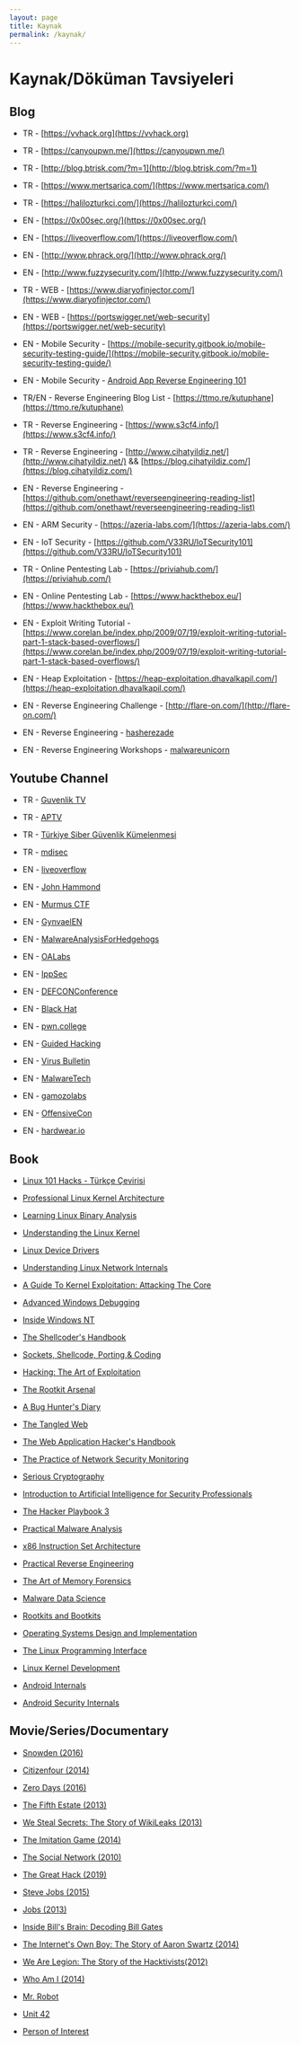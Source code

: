```yaml
---
layout: page
title: Kaynak
permalink: /kaynak/
---
```


# Kaynak/Döküman Tavsiyeleri

## Blog

- TR - [https://vvhack.org](https://vvhack.org)

- TR - [https://canyoupwn.me/](https://canyoupwn.me/)

- TR - [http://blog.btrisk.com/?m=1](http://blog.btrisk.com/?m=1)

- TR - [https://www.mertsarica.com/](https://www.mertsarica.com/)

- TR - [https://halilozturkci.com/](https://halilozturkci.com/)

- EN - [https://0x00sec.org/](https://0x00sec.org/)

- EN - [https://liveoverflow.com/](https://liveoverflow.com/)

- EN - [http://www.phrack.org/](http://www.phrack.org/)

- EN - [http://www.fuzzysecurity.com/](http://www.fuzzysecurity.com/)

- TR - WEB - [https://www.diaryofinjector.com/](https://www.diaryofinjector.com/)

- EN - WEB - [https://portswigger.net/web-security](https://portswigger.net/web-security)

- EN - Mobile Security - [https://mobile-security.gitbook.io/mobile-security-testing-guide/](https://mobile-security.gitbook.io/mobile-security-testing-guide/)

- EN - Mobile Security - [Android App Reverse Engineering 101](https://maddiestone.github.io/AndroidAppRE)

- TR/EN - Reverse Engineering Blog List - [https://ttmo.re/kutuphane](https://ttmo.re/kutuphane)

- TR - Reverse Engineering - [https://www.s3cf4.info/](https://www.s3cf4.info/)

- TR - Reverse Engineering - [http://www.cihatyildiz.net/](http://www.cihatyildiz.net/) && [https://blog.cihatyildiz.com/](https://blog.cihatyildiz.com/)

- EN - Reverse Engineering - [https://github.com/onethawt/reverseengineering-reading-list](https://github.com/onethawt/reverseengineering-reading-list)

- EN - ARM Security - [https://azeria-labs.com/](https://azeria-labs.com/)

- EN - IoT Security - [https://github.com/V33RU/IoTSecurity101](https://github.com/V33RU/IoTSecurity101)

- TR - Online Pentesting Lab - [https://priviahub.com/](https://priviahub.com/)

- EN - Online Pentesting Lab - [https://www.hackthebox.eu/](https://www.hackthebox.eu/)

- EN - Exploit Writing Tutorial - [https://www.corelan.be/index.php/2009/07/19/exploit-writing-tutorial-part-1-stack-based-overflows/](https://www.corelan.be/index.php/2009/07/19/exploit-writing-tutorial-part-1-stack-based-overflows/)

- EN - Heap Exploitation - [https://heap-exploitation.dhavalkapil.com/](https://heap-exploitation.dhavalkapil.com/)

- EN - Reverse Engineering Challenge - [http://flare-on.com/](http://flare-on.com/) 

- EN - Reverse Engineering  - [hasherezade](https://hshrzd.wordpress.com/) 

- EN - Reverse Engineering Workshops - [malwareunicorn](https://malwareunicorn.org/#/workshops)

## Youtube Channel

- TR - [Guvenlik TV](https://www.youtube.com/user/GuvenlikTV)

- TR - [APTV](https://www.youtube.com/channel/UCYyx6JYywNqsx5RjaExWVXg/videos)

- TR - [Türkiye Siber Güvenlik Kümelenmesi](https://www.youtube.com/channel/UCHxw8GMMg62MXepyA-0wtDw)

- TR - [mdisec](https://www.youtube.com/channel/UClis21-nGFunHa9agc7Md_Q)

- EN - [liveoverflow](https://www.youtube.com/channel/UClcE-kVhqyiHCcjYwcpfj9w/videos)

- EN - [John Hammond](https://www.youtube.com/c/JohnHammond010/videos)

- EN - [Murmus CTF](https://www.youtube.com/c/MurmusCTF/videos)

- EN - [GynvaelEN](https://www.youtube.com/c/GynvaelEN/videos)

- EN - [MalwareAnalysisForHedgehogs](https://www.youtube.com/channel/UCVFXrUwuWxNlm6UNZtBLJ-A/videos)

- EN - [OALabs](https://www.youtube.com/c/OALabs/videos)

- EN - [IppSec](https://www.youtube.com/channel/UCa6eh7gCkpPo5XXUDfygQQA/videos)

- EN - [DEFCONConference](https://www.youtube.com/user/DEFCONConference/videos)

- EN - [Black Hat](https://www.youtube.com/c/BlackHatOfficialYT/videos)

- EN - [pwn.college](https://www.youtube.com/c/pwncollege/videos)

- EN - [Guided Hacking](https://www.youtube.com/c/GuidedHacking/videos)

- EN - [Virus Bulletin](https://www.youtube.com/user/virusbtn/videos)

- EN - [MalwareTech](https://www.youtube.com/c/MalwareTechBlog/videos)

- EN - [gamozolabs](https://www.youtube.com/user/gamozolabs/videos)

- EN - [OffensiveCon](https://www.youtube.com/c/OffensiveCon/videos)

- EN - [hardwear.io](https://www.youtube.com/c/hardweario/videos)

## Book

- [Linux 101 Hacks - Türkçe Çevirisi](https://github.com/ozmu/Linuxta-101-Ipucu/blob/master/linuxta-101-ipucu.pdf)

- [Professional Linux Kernel Architecture](https://www.amazon.com/Professional-Kernel-Architecture-Wolfgang-Mauerer/dp/0470343435)

- [Learning Linux Binary Analysis](https://www.amazon.com/Learning-Binary-Analysis-elfmaster-ONeill/dp/1782167102)

- [Understanding the Linux Kernel](https://www.amazon.com/Understanding-Linux-Kernel-Process-Management-ebook/dp/B0043D2E54)

- [Linux Device Drivers](https://www.amazon.com/Linux-Device-Drivers-Jonathan-Corbet/dp/0596005903)

- [Understanding Linux Network Internals](https://www.amazon.com/Understanding-Linux-Network-Internals-Networking/dp/0596002556)

- [A Guide To Kernel Exploitation: Attacking The Core ](https://www.amazon.com/Guide-Kernel-Exploitation-Attacking-Core/dp/1597494860)

- [Advanced Windows Debugging](https://www.amazon.com/Advanced-Windows-Debugging-Mario-Hewardt/dp/0321374460)

- [Inside Windows NT](https://www.amazon.com/Inside-Windows-NT-Microsoft-Programming/dp/1572316772)

- [The Shellcoder's Handbook](https://www.amazon.com/Shellcoders-Handbook-Discovering-Exploiting-Security/dp/047008023X)

- [Sockets, Shellcode, Porting,& Coding](https://www.amazon.com/Sockets-Shellcode-Porting-Coding-Professionals/dp/1597490059)

- [Hacking: The Art of Exploitation](https://www.amazon.com/Hacking-Art-Exploitation-Jon-Erickson/dp/1593271441)

- [The Rootkit Arsenal](https://www.amazon.com/Rootkit-Arsenal-Escape-Evasion-Corners/dp/1598220616)

- [A Bug Hunter's Diary](https://www.amazon.com/Bug-Hunters-Diary-Software-Security/dp/1593273851)

- [The Tangled Web](https://www.amazon.com/Tangled-Web-Securing-Modern-Applications/dp/1593273886)

- [The Web Application Hacker's Handbook](https://www.amazon.com/Web-Application-Hackers-Handbook-Exploiting/dp/1118026470/)

- [The Practice of Network Security Monitoring](https://www.amazon.com/Practice-Network-Security-Monitoring-Understanding/dp/1593275099/)

- [Serious Cryptography](https://www.amazon.com/Serious-Cryptography-Practical-Introduction-Encryption/dp/1593278268)

- [Introduction to Artificial Intelligence for Security Professionals](https://www.amazon.com/Introduction-Artificial-Intelligence-Security-Professionals-ebook/dp/B07654CFFQ)

- [The Hacker Playbook 3](https://www.amazon.com/Hacker-Playbook-Practical-Penetration-Testing/dp/1980901759/)

- [Practical Malware Analysis](https://www.amazon.com/Practical-Malware-Analysis-Hands-Dissecting/dp/1593272901)

- [x86 Instruction Set Architecture](https://www.amazon.com/x86-Instruction-Set-Architecture-Shanley/dp/0977087859)

- [Practical Reverse Engineering](https://www.amazon.com/Practical-Reverse-Engineering-Reversing-Obfuscation-ebook/dp/B00IA22R2Y)

- [The Art of Memory Forensics](https://www.amazon.com/Art-Memory-Forensics-Detecting-Malware/dp/1118825098)

- [Malware Data Science](https://www.amazon.com/Malware-Data-Science-Detection-Attribution/dp/1593278594)

- [Rootkits and Bootkits](https://www.amazon.com/Rootkits-Bootkits-Reversing-Malware-Generation/dp/1593277164)

- [Operating Systems Design and Implementation](https://www.amazon.com/Operating-Systems-Design-Implementation-3rd/dp/0131429388)

- [The Linux Programming Interface](https://www.amazon.com/Linux-Programming-Interface-System-Handbook-ebook/dp/B004OEJMZM)

- [Linux Kernel Development](https://www.amazon.com/Linux-Kernel-Development-Robert-Love/dp/0672329468)

- [Android Internals](https://www.amazon.com/Android-Internals-Power-Users-View/dp/0991055527)

- [Android Security Internals](https://www.amazon.com/Android-Security-Internals-Depth-Architecture/dp/1593275811)

## Movie/Series/Documentary

- [Snowden (2016)](https://www.imdb.com/title/tt3774114/)

- [Citizenfour (2014)](https://www.imdb.com/title/tt4044364/)

- [Zero Days (2016)](https://www.imdb.com/title/tt5446858/)

- [The Fifth Estate (2013)](https://www.imdb.com/title/tt1837703/)

- [We Steal Secrets: The Story of WikiLeaks (2013)](https://www.imdb.com/title/tt1824254/)

- [The Imitation Game (2014)](https://www.imdb.com/title/tt2084970/)

- [The Social Network (2010)](https://www.imdb.com/title/tt1285016/)

- [The Great Hack (2019)](https://www.imdb.com/title/tt9358204/)

- [Steve Jobs (2015)](https://www.imdb.com/title/tt2080374/)

- [Jobs (2013)](https://www.imdb.com/title/tt2357129/)

- [Inside Bill's Brain: Decoding Bill Gates ](https://www.imdb.com/title/tt10837476/)

- [The Internet's Own Boy: The Story of Aaron Swartz (2014)](https://www.imdb.com/title/tt3268458/)

- [We Are Legion: The Story of the Hacktivists(2012)](https://www.imdb.com/title/tt2177843/)

- [Who Am I (2014)](https://www.imdb.com/title/tt3042408/)

- [Mr. Robot](https://www.imdb.com/title/tt4158110/)

- [Unit 42](https://www.imdb.com/title/tt6136644/)

- [Person of Interest](https://www.imdb.com/title/tt1839578/)
